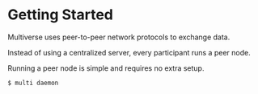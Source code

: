 # Getting Started

Multiverse uses peer-to-peer network protocols to exchange data. 

Instead of using a centralized server, every participant runs a peer node.

Running a peer node is simple and requires no extra setup.

```bash
$ multi daemon
```
